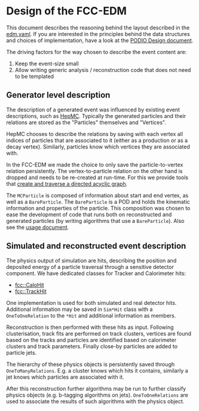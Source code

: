 Design of the FCC-EDM
==

This document describes the reasoning behind the layout described in the [edm.yaml](https://github.com/HEP-FCC/fcc-edm/blob/master/edm.yaml). If you are interested in the principles behind the data structures and choices of implementation, have a look at the [PODIO Design document](https://github.com/HEP-FCC/podio/blob/master/doc/design.md).

The driving factors for the way chosen to describe the event content are:
1. Keep the event-size small
2. Allow writing generic analysis / reconstruction code that does not need to be templated

Generator level description
--

The description of a generated event was influenced by existing event descriptions, such as [HepMC](http://hepmc.web.cern.ch/hepmc/). Typically the generated particles and their relations are stored as the "Particles" themselves and "Vertices".

HepMC chooses to describe the relations by saving with each vertex all indices of particles that are associated to it (either as a production or as a decay vertex). Similarly, particles know which vertices they are associated with.

In the FCC-EDM we made the choice to only save the particle-to-vertex relation persistently. The vertex-to-particle relation on the other hand is dropped and needs to be re-created at run-time. For this we provide tools that [create and traverse a directed acyclic graph](https://github.com/HEP-FCC/fcc-edm/tree/master/utilities/ParticleGraph.h).

The `MCParticle` is composed of information about start and end vertex, as well as a `BareParticle`. The `BareParticle` is a POD and holds the kinematic information and properties of the particle. This composition was chosen to ease the development of code that runs both on reconstructed and generated particles (by writing algorithms that use a `BareParticle`). Also see the [usage document](./usage.md).

Simulated and reconstructed event description
--

The physics output of simulation are hits, describing the position and deposited energy of a particle traversal through a sensitive detector component. We have dedicated classes for Tracker and Calorimeter hits:
- [fcc::CaloHit](https://github.com/HEP-FCC/fcc-edm/blob/master/datamodel/datamodel/CaloHit.h)
- [fcc::TrackHit](https://github.com/HEP-FCC/fcc-edm/blob/master/datamodel/datamodel/TrackHit.h)

One implementation is used for both simulated and real detector hits. Additional information may be saved in `Sim*Hit` class with a `OneToOneRelation` to the `*Hit` and additional information as members.

Reconstruction is then performed with these hits as input. Following clusterisation, track fits are performed on track clusters, vertices are found based on the tracks and particles are identified based on calorimeter clusters and track parameters. Finally close-by particles are added to particle jets.

The hierarchy of these physics objects is persistently saved through `OneToManyRelations`. E.g. a cluster knows which hits it contains, similarly a jet knows which particles are associated with it.

After this reconstruction further algorithms may be run to further classify physics objects (e.g. b-tagging algorithms on jets). `OneToOneRelations` are used to associate the results of such algorithms with the physics object.
